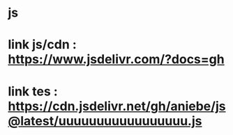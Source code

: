 # js
# link js/cdn : https://www.jsdelivr.com/?docs=gh
# link tes : https://cdn.jsdelivr.net/gh/aniebe/js@latest/uuuuuuuuuuuuuuuuu.js
